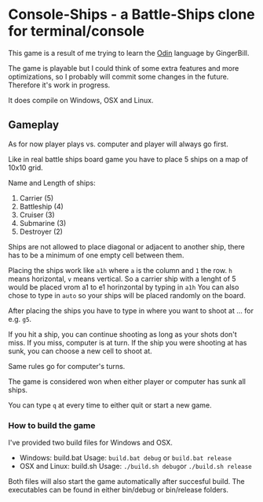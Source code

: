 # Console-Ships - a Battle-Ships clone for terminal/console

This game is a result of me trying to learn the [Odin](https://odin-lang.org) language by GingerBill.

The game is playable but I could think of some extra features and more optimizations, so I probably will commit some changes in the future. Therefore it's work in progress.

It does compile on Windows, OSX and Linux.

## Gameplay

As for now player plays vs. computer and player will always go first.

Like in real battle ships board game you have to place 5 ships on a map of 10x10 grid.

Name and Length of ships:

1. Carrier (5)
2. Battleship (4)
3. Cruiser (3)
4. Submarine (3)
5. Destroyer (2)

Ships are not allowed to place diagonal or adjacent to another ship, there has to be a minimum of one
empty cell between them.

Placing the ships work like `a1h` where `a` is the column and `1` the row. `h` means horizontal, `v` means vertical. So a carrier ship with a lenght of 5 would be placed vrom a1 to e1 horinzontal by typing in `a1h` You can also chose to type in `auto` so your ships will be placed randomly on the board.

After placing the ships you have to type in where you want to shoot at ... for e.g. `g5`.

If you hit a ship, you can continue shooting as long as your shots don't miss.
If you miss, computer is at turn. If the ship you were shooting at has sunk, you can choose a new  cell to shoot at.

Same rules go for computer's turns.

The game is considered won when either player or computer has sunk all ships.

You can type `q` at every time to either quit or start a new game.

### How to build the game

I've provided two build files for Windows and OSX.

* Windows: build.bat
  Usage: `build.bat debug` or `build.bat release`
* OSX and Linux: build.sh
  Usage: `./build.sh debug`or `./build.sh release`

Both files will also start the game automatically after succesful build.
The executables can be found in either bin/debug or bin/release folders.
